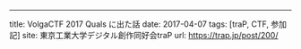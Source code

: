 ---
title: VolgaCTF 2017 Quals に出た話
date: 2017-04-07
tags: [traP, CTF, 参加記]
site: 東京工業大学デジタル創作同好会traP
url: https://trap.jp/post/200/
